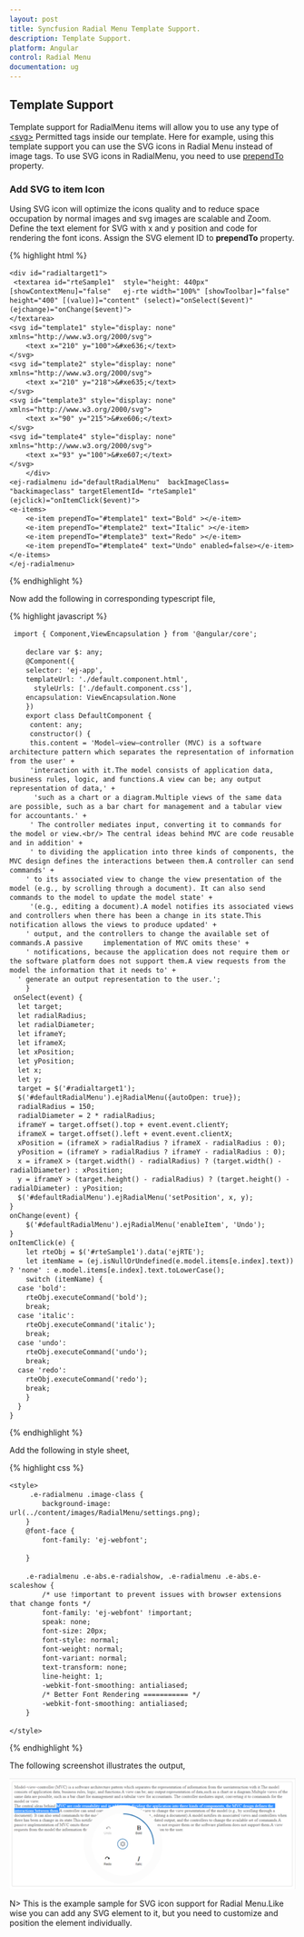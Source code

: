 ```yaml
---
layout: post
title: Syncfusion Radial Menu Template Support.
description: Template Support.
platform: Angular
control: Radial Menu
documentation: ug
---
```


## Template Support

 Template support for RadialMenu items will allow you to use any type of [\<svg\>](https://developer.mozilla.org/en-US/docs/Web/SVG/Element#SVG_elements) Permitted tags inside our template. Here for example, using this template support you can use the SVG icons in Radial Menu instead of image tags. To use SVG icons in RadialMenu, you need to use [prependTo](https://help.syncfusion.com/api/js/ejradialmenu#members:items-prependTo) property.

 ### Add SVG to item Icon

Using SVG icon will optimize the icons quality and to reduce space occupation by normal images and svg images are scalable and Zoom. Define the text element for SVG with x and y position and code for rendering the font icons. Assign the SVG element ID to **prependTo** property.

{% highlight html %}

    <div id="radialtarget1">
     <textarea id="rteSample1"  style="height: 440px" [showContextMenu]="false"   ej-rte width="100%" [showToolbar]="false" height="400" [(value)]="content" (select)="onSelect($event)" (ejchange)="onChange($event)">
    </textarea>
	<svg id="template1" style="display: none" xmlns="http://www.w3.org/2000/svg">
        <text x="210" y="100">&#xe636;</text>
    </svg>
    <svg id="template2" style="display: none" xmlns="http://www.w3.org/2000/svg">
        <text x="210" y="218">&#xe635;</text>
    </svg>
    <svg id="template3" style="display: none" xmlns="http://www.w3.org/2000/svg">
        <text x="90" y="215">&#xe606;</text>
    </svg>
    <svg id="template4" style="display: none" xmlns="http://www.w3.org/2000/svg">
        <text x="93" y="100">&#xe607;</text>
    </svg>
        </div>     
    <ej-radialmenu id="defaultRadialMenu"  backImageClass= "backimageclass" targetElementId= "rteSample1" (ejclick)="onItemClick($event)">
    <e-items>
        <e-item prependTo="#template1" text="Bold" ></e-item>
        <e-item prependTo="#template2" text="Italic" ></e-item>
        <e-item prependTo="#template3" text="Redo" ></e-item>
        <e-item prependTo="#template4" text="Undo" enabled=false></e-item>
    </e-items>
    </ej-radialmenu>
         
    
{% endhighlight %}

Now add the following in corresponding typescript file,

{% highlight javascript %}

     import { Component,ViewEncapsulation } from '@angular/core';

        declare var $: any;
        @Component({
        selector: 'ej-app',
        templateUrl: './default.component.html',
          styleUrls: ['./default.component.css'],
        encapsulation: ViewEncapsulation.None
        })
        export class DefaultComponent {
         content: any;
         constructor() {
         this.content = 'Model–view–controller (MVC) is a software architecture pattern which separates the representation of information  from the user' +
         'interaction with it.The model consists of application data, business rules, logic, and functions.A view can be; any output representation of data,' +
          'such as a chart or a diagram.Multiple views of the same data are possible, such as a bar chart for management and a tabular view for accountants.' +
         ' The controller mediates input, converting it to commands for the model or view.<br/> The central ideas behind MVC are code reusable and in addition' +
         ' to dividing the application into three kinds of components, the MVC design defines the interactions between them.A controller can send commands' +
        ' to its associated view to change the view presentation of the model (e.g., by scrolling through a document). It can also send commands to the model to update the model state' +
         '(e.g., editing a document).A model notifies its associated views and controllers when there has been a change in its state.This notification allows the views to produce updated' +
        ' output, and the controllers to change the available set of commands.A passive     implementation of MVC omits these' +
        ' notifications, because the application does not require them or the software platform does not support them.A view requests from the model the information that it needs to' +
      ' generate an output representation to the user.';
        }
     onSelect(event) {
      let target;
      let radialRadius;
      let radialDiameter;
      let iframeY;
      let iframeX;
      let xPosition;
      let yPosition;
      let x;
      let y;
      target = $('#radialtarget1');
      $('#defaultRadialMenu').ejRadialMenu({autoOpen: true});
      radialRadius = 150;
      radialDiameter = 2 * radialRadius;
      iframeY = target.offset().top + event.event.clientY;
      iframeX = target.offset().left + event.event.clientX;
      xPosition = (iframeX > radialRadius ? iframeX - radialRadius : 0);
      yPosition = (iframeY > radialRadius ? iframeY - radialRadius : 0);
      x = iframeX > (target.width() - radialRadius) ? (target.width() - radialDiameter) : xPosition;
      y = iframeY > (target.height() - radialRadius) ? (target.height() - radialDiameter) : yPosition;
      $('#defaultRadialMenu').ejRadialMenu('setPosition', x, y);
    }
    onChange(event) {
        $('#defaultRadialMenu').ejRadialMenu('enableItem', 'Undo');
    }
    onItemClick(e) { 
        let rteObj = $('#rteSample1').data('ejRTE');
        let itemName = (ej.isNullOrUndefined(e.model.items[e.index].text)) ? 'none' : e.model.items[e.index].text.toLowerCase();
        switch (itemName) {
      case 'bold':
        rteObj.executeCommand('bold');
        break;
      case 'italic':
        rteObj.executeCommand('italic');
        break;
      case 'undo':
        rteObj.executeCommand('undo');
        break;
      case 'redo':
        rteObj.executeCommand('redo');
        break;
        }
      }
    }


{% endhighlight %}

Add the following in style sheet,

{% highlight css %}

    <style>
         .e-radialmenu .image-class {
            background-image: url(../content/images/RadialMenu/settings.png);
        }
        @font-face {
            font-family: 'ej-webfont';
           
        }

        .e-radialmenu .e-abs.e-radialshow, .e-radialmenu .e-abs.e-scaleshow {
            /* use !important to prevent issues with browser extensions that change fonts */
            font-family: 'ej-webfont' !important;
            speak: none;
            font-size: 20px;
            font-style: normal;
            font-weight: normal;
            font-variant: normal;
            text-transform: none;
            line-height: 1;
            -webkit-font-smoothing: antialiased;
            /* Better Font Rendering =========== */
            -webkit-font-smoothing: antialiased;
        }

    </style>

{% endhighlight %}

The following screenshot illustrates the output,

![Template Support](template-support\img1.png)

 N> This is the example sample for SVG icon support for Radial Menu.Like wise you can add any SVG element to it, but you need to customize and position the element individually.  


